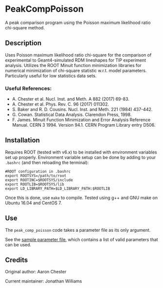 # PeakCompPoisson

A peak comparison program using the Poisson maximum likelihood ratio chi-square method.

## Description

Uses Poisson maximum likelihood ratio chi-square for the comparison of experimental to Geant4-simulated RDM lineshapes for TIP experiment analysis. Utilizes the ROOT Minuit function minimization libraries for numerical minimization of chi-square statistic w.r.t. model parameters. Particularly useful for low statistics data sets.

### Useful References: 

* A. Chester et al. Nucl. Inst. and Meth. A 882 (2017) 69-83.
* A. Chester et al. Phys. Rev. C. 96 (2017) 011302.
* S. Baker and R. D. Cousins. Nucl. Inst. and Meth. 221 (1984) 437-442.
* G. Cowan. Statistical Data Analysis. Clarendon Press, 1998.
* F. James. Minuit Function Minimization and Error Analysis Reference Manual. CERN 3 1994. Version 94.1. CERN Program Library entry D506.

## Installation

Requires ROOT (tested with v6.x) to be installed with environment variables set up properly.  Environment variable setup can be done by adding to your `.bashrc` (and then reloading the terminal):

```
#ROOT configuration in .bashrc
export ROOTSYS=/path/to/root
export ROOTINC=$ROOTSYS/include
export ROOTLIB=$ROOTSYS/lib
export LD_LIBRARY_PATH=$LD_LIBRARY_PATH:$ROOTLIB
```

Once this is done, use `make` to compile.  Tested using g++ and GNU make on Ubuntu 16.04 and CentOS 7.

## Use

The `peak_comp_poisson` code takes a parameter file as its only argument.

See the [sample parameter file](sample_parameters.dat), which contains a list of valid parameters that can be used.

## Credits

Original author: Aaron Chester

Current maintainer: Jonathan Williams
